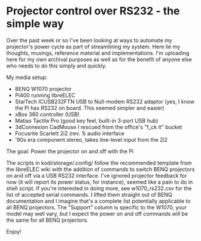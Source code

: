 # Projector control over RS232 - the simple way
Over the past week or so I've been looking at ways to automate my projector's power cycle as part of streamlining my system. Here lie my thoughts, musings, reference material and implementations. I'm uploading here for my own archival purposes as well as for the benefit of anyone else who needs to do this simply and quickly.

My media setup:
- BENQ W1070 projector
- Pi400 running libreELEC
- StarTech ICUSB232FTN USB to Null-modem RS232 adaptor (yes, I know the Pi has RS232 on board. This seemed simpler and easier)
- xBox 360 controller (USB)
- Matias Tactile Pro (good key feel, built-in 3-port USB hub)
- 3dConnexion CadMouse I rescued from the office's "f_ck it" bucket
- Focusrite Scarlett 2i2 (rev. 1) audio interface
- '90s era component stereo, takes line-level input from the 2i2

The goal: Power the projector on and off with the Pi

The scripts in kodi/storage/.config/ follow the recommended template from the libreELEC wiki with the addition of commands to switch BENQ projectors on and off via a USB RS232 interface. I've ignored projector feedback for now (it will report its power status, for instance), seemed like a pain to do in shell script. If you're interested in doing more, see w1070_rs232.csv for the list of accepted serial commands. I lifted them straight out of BENQ documentation and I imagine that's a complete list potentially applicable to all BENQ projectors. The "Support" column is specific to the W1070, your model may well vary, but I expect the power on and off commands will be the same for all BENQ projectors.

Enjoy!

